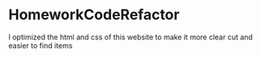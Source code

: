 # HomeworkCodeRefactor
I optimized the html and css of this website to make it more clear cut and easier to find items 
